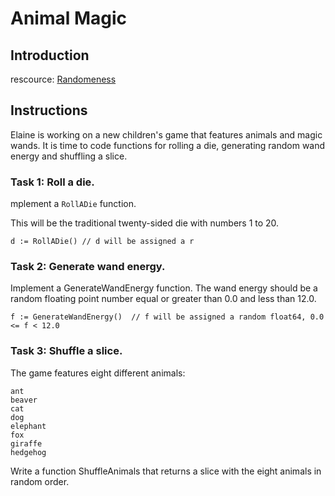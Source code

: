 # Animal Magic

## Introduction

rescource:
[Randomeness](../randomness/randomness.md)

## Instructions

Elaine is working on a new children's game that features animals and magic wands. It is time to code functions for rolling a die, generating random wand energy and shuffling a slice.

### Task 1: Roll a die.

mplement a `RollADie` function.

This will be the traditional twenty-sided die with numbers 1 to 20.
```
d := RollADie() // d will be assigned a r
```

### Task 2: Generate wand energy.
Implement a GenerateWandEnergy function. The wand energy should be a random floating point number equal or greater than 0.0 and less than 12.0.
```
f := GenerateWandEnergy()  // f will be assigned a random float64, 0.0 <= f < 12.0

```

### Task 3: Shuffle a slice.

The game features eight different animals:

    ant
    beaver
    cat
    dog
    elephant
    fox
    giraffe
    hedgehog

Write a function ShuffleAnimals that returns a slice with the eight animals in random order.